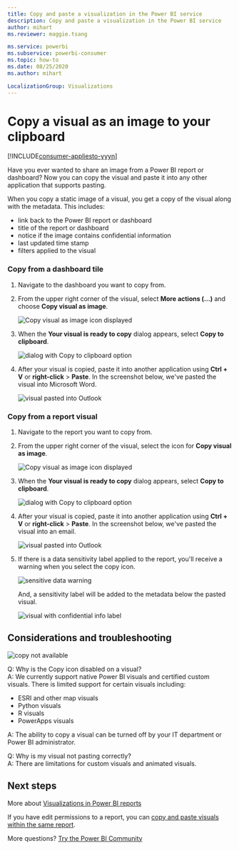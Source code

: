 ```yaml
---
title: Copy and paste a visualization in the Power BI service
description: Copy and paste a visualization in the Power BI service
author: mihart
ms.reviewer: maggie.tsang

ms.service: powerbi
ms.subservice: powerbi-consumer
ms.topic: how-to
ms.date: 08/25/2020
ms.author: mihart

LocalizationGroup: Visualizations
---
```

# Copy a visual as an image to your clipboard

[!INCLUDE[consumer-appliesto-yyyn](../includes/consumer-appliesto-yyyn.md)]

Have you ever wanted to share an image from a Power BI report or dashboard? Now you can copy the visual and paste it into any other application that supports pasting. 

When you copy a static image of a visual, you get a copy of the visual along with the metadata. This includes:
* link back to the Power BI report or dashboard
* title of the report or dashboard
* notice if the image contains confidential information
* last updated time stamp
* filters applied to the visual

### Copy from a dashboard tile

1. Navigate to the dashboard you want to copy from.

2. From the upper right corner of the visual, select **More actions (...)** and choose **Copy visual as image**. 

    ![Copy visual as image icon displayed](media/end-user-copy-paste/power-bi-copy-dashboard.png)

3. When the **Your visual is ready to copy** dialog appears, select **Copy to clipboard**.

    ![dialog with Copy to clipboard option](media//end-user-copy-paste/power-bi-copied.png)

4. After your visual is copied, paste it into another application using **Ctrl + V** or **right-click** > **Paste**. In the screenshot below, we've pasted the visual into Microsoft Word. 

    ![visual pasted into Outlook](media//end-user-copy-paste/power-bi-paste-word.png)

### Copy from a report visual 

1. Navigate to the report you want to copy from.

2. From the upper right corner of the visual, select the icon for **Copy visual as image**. 

    ![Copy visual as image icon displayed](media/end-user-copy-paste/power-bi-copy-icon.png)

3. When the **Your visual is ready to copy** dialog appears, select **Copy to clipboard**.

    ![dialog with Copy to clipboard option](media//end-user-copy-paste/power-bi-copied.png)


4. After your visual is copied, paste it into another application using **Ctrl + V** or **right-click** > **Paste**. In the screenshot below, we've pasted the visual into an email.

    ![visual pasted into Outlook](media//end-user-copy-paste/power-bi-copy-email.png)

5. If there is a data sensitivity label applied to the report, you'll receive a warning when you select the copy icon.  

    ![sensitive data warning](media//end-user-copy-paste/power-bi-sensitive.png)

    And, a sensitivity label will be added to the metadata below the pasted visual. 

    ![visual with confidential info label](media//end-user-copy-paste/power-bi-confidential.png)



## Considerations and troubleshooting

   ![copy not available](media//end-user-copy-paste/power-bi-copy-grey.png)


Q: Why is the Copy icon disabled on a visual?    
A: We currently support native Power BI visuals and certified custom visuals. There is limited support for certain visuals including: 
- ESRI and other map visuals 
- Python visuals 
- R visuals 
- PowerApps visuals   

A: The ability to copy a visual can be turned off by your IT department or Power BI administrator.


Q: Why is my visual not pasting correctly?    
A: There are limitations for custom visuals and animated visuals. 



## Next steps
More about [Visualizations in Power BI reports](end-user-visual-type.md)

If you have edit permissions to a report, you can [copy and paste visuals within the same report](../visuals/power-bi-visualization-copy-paste.md). 

More questions? [Try the Power BI Community](https://community.powerbi.com/)

